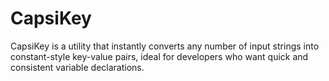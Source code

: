 # CapsiKey
CapsiKey is a utility that instantly converts any number of input strings into constant-style key-value pairs, ideal for developers who want quick and consistent variable declarations.
